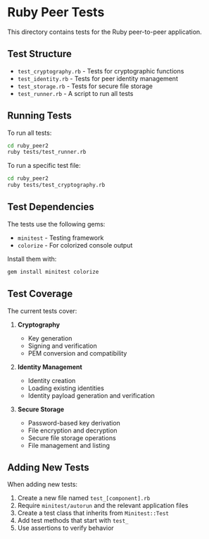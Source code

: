 # Ruby Peer Tests

This directory contains tests for the Ruby peer-to-peer application.

## Test Structure

- `test_cryptography.rb` - Tests for cryptographic functions
- `test_identity.rb` - Tests for peer identity management
- `test_storage.rb` - Tests for secure file storage
- `test_runner.rb` - A script to run all tests

## Running Tests

To run all tests:

```bash
cd ruby_peer2
ruby tests/test_runner.rb
```

To run a specific test file:

```bash
cd ruby_peer2
ruby tests/test_cryptography.rb
```

## Test Dependencies

The tests use the following gems:
- `minitest` - Testing framework
- `colorize` - For colorized console output

Install them with:

```bash
gem install minitest colorize
```

## Test Coverage

The current tests cover:

1. **Cryptography**
   - Key generation
   - Signing and verification
   - PEM conversion and compatibility

2. **Identity Management** 
   - Identity creation
   - Loading existing identities
   - Identity payload generation and verification

3. **Secure Storage**
   - Password-based key derivation
   - File encryption and decryption
   - Secure file storage operations
   - File management and listing

## Adding New Tests

When adding new tests:

1. Create a new file named `test_[component].rb`
2. Require `minitest/autorun` and the relevant application files
3. Create a test class that inherits from `Minitest::Test`
4. Add test methods that start with `test_`
5. Use assertions to verify behavior 